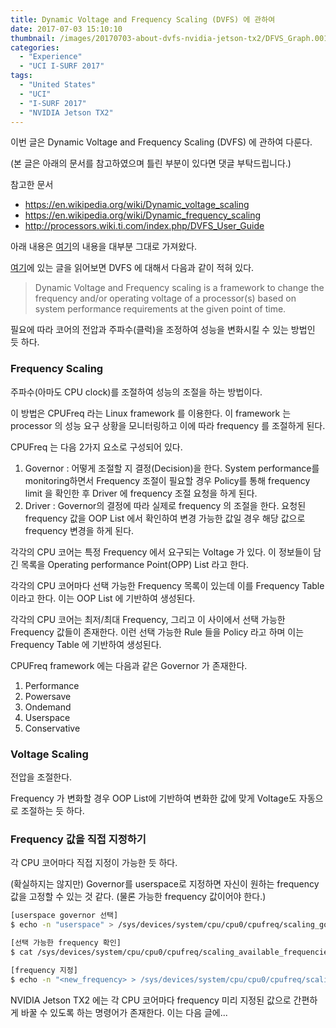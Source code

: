 ```yaml
---
title: Dynamic Voltage and Frequency Scaling (DVFS) 에 관하여
date: 2017-07-03 15:10:10
thumbnail: /images/20170703-about-dvfs-nvidia-jetson-tx2/DFVS_Graph.001.jpeg
categories:
  - "Experience"
  - "UCI I-SURF 2017"
tags:
  - "United States"
  - "UCI"
  - "I-SURF 2017"
  - "NVIDIA Jetson TX2"
---
```


이번 글은 Dynamic Voltage and Frequency Scaling (DVFS) 에 관하여 다룬다.

<!-- more -->

(본 글은 아래의 문서를 참고하였으며 틀린 부분이 있다면 댓글 부탁드립니다.)

참고한 문서

- https://en.wikipedia.org/wiki/Dynamic_voltage_scaling
- https://en.wikipedia.org/wiki/Dynamic_frequency_scaling
- http://processors.wiki.ti.com/index.php/DVFS_User_Guide

아래 내용은 [여기](http://processors.wiki.ti.com/index.php/DVFS_User_Guide)의 내용을 대부분 그대로 가져왔다.

[여기](http://processors.wiki.ti.com/index.php/DVFS_User_Guide)에 있는 글을 읽어보면 DVFS 에 대해서 다음과 같이 적혀 있다.

> Dynamic Voltage and Frequency scaling is a framework to change the frequency and/or operating voltage of a processor(s) based on system performance requirements at the given point of time.

필요에 따라 코어의 전압과 주파수(클럭)을 조정하여 성능을 변화시킬 수 있는 방법인 듯 하다.

### Frequency Scaling

주파수(아마도 CPU clock)를 조절하여 성능의 조절을 하는 방법이다.

이 방법은 CPUFreq 라는 Linux framework 를 이용한다. 이 framework 는 processor 의 성능 요구 상황을 모니터링하고 이에 따라 frequency 를 조절하게 된다.

CPUFreq 는 다음 2가지 요소로 구성되어 있다.

1. Governor : 어떻게 조절할 지 결정(Decision)을 한다. System performance를 monitoring하면서 Frequency 조절이 필요할 경우 Policy를 통해 frequency limit 을 확인한 후 Driver 에 frequency 조절 요청을 하게 된다.
2. Driver : Governor의 결정에 따라 실제로 frequency 의 조절을 한다. 요청된 frequency 값을 OOP List 에서 확인하여 변경 가능한 값일 경우 해당 값으로 frequency 변경을 하게 된다.

각각의 CPU 코어는 특정 Frequency 에서 요구되는 Voltage 가 있다. 이 정보들이 담긴 목록을 Operating performance Point(OPP) List 라고 한다.

각각의 CPU 코어마다 선택 가능한 Frequency 목록이 있는데 이를 Frequency Table 이라고 한다. 이는 OOP List 에 기반하여 생성된다.

각각의 CPU 코어는 최저/최대 Frequency, 그리고 이 사이에서 선택 가능한 Frequency 값들이 존재한다. 이런 선택 가능한 Rule 들을 Policy 라고 하며 이는 Frequency Table 에 기반하여 생성된다.

CPUFreq framework 에는 다음과 같은 Governor 가 존재한다.

1. Performance
2. Powersave
3. Ondemand
4. Userspace
5. Conservative

### Voltage Scaling

전압을 조절한다.

Frequency 가 변화할 경우 OOP List에 기반하여 변화한 값에 맞게 Voltage도 자동으로 조절하는 듯 하다.

### Frequency 값을 직접 지정하기

각 CPU 코어마다 직접 지정이 가능한 듯 하다.

(확실하지는 않지만) Governor를 userspace로 지정하면 자신이 원하는 frequency 값을 고정할 수 있는 것 같다. (물론 가능한 frequency 값이어야 한다.)

```bash
[userspace governor 선택]
$ echo -n "userspace" > /sys/devices/system/cpu/cpu0/cpufreq/scaling_governor
```

```bash
[선택 가능한 frequency 확인]
$ cat /sys/devices/system/cpu/cpu0/cpufreq/scaling_available_frequencies
```

```bash
[frequency 지정]
$ echo -n "<new_frequency> > /sys/devices/system/cpu/cpu0/cpufreq/scaling_setspeed
```

NVIDIA Jetson TX2 에는 각 CPU 코어마다 frequency 미리 지정된 값으로 간편하게 바꿀 수 있도록 하는 명령어가 존재한다. 이는 다음 글에...
